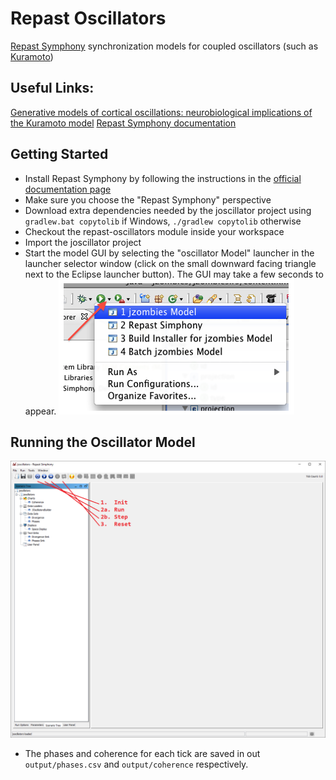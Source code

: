 # Repast Oscillators
[Repast Symphony](https://repast.github.io/repast_simphony.html) synchronization models for coupled oscillators (such as [Kuramoto](http://tutorials.siam.org/dsweb/cotutorial/index.php?s=1&p=1))

## Useful Links:
[Generative models of cortical oscillations: neurobiological implications of the Kuramoto model](https://www.frontiersin.org/articles/10.3389/fnhum.2010.00190/full)
[Repast Symphony documentation](https://repast.github.io/docs.html)

## Getting Started
- Install Repast Symphony by following the instructions in the [official documentation page](https://repast.github.io/docs/RepastReference/RepastReference.html#_installation)
- Make sure you choose the "Repast Symphony" perspective
- Download extra dependencies needed by the joscillator project using `gradlew.bat copytolib` if Windows, `./gradlew copytolib` otherwise
- Checkout the repast-oscillators module inside your workspace
- Import the joscillator project
- Start the model GUI by selecting the "oscillator Model" launcher in the launcher selector window (click on the small downward facing triangle next to the Eclipse launcher button). The GUI may take a few seconds to appear.
  ![](docs/img/start_model.png)

## Running the Oscillator Model
![](docs/img/model_gui.png)
- The phases and coherence for each tick are saved in out `output/phases.csv` and `output/coherence` respectively.

